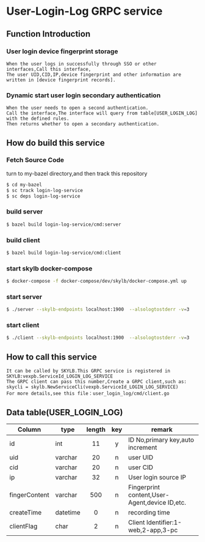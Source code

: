 # User-Login-Log GRPC service

## Function Introduction

### User login device fingerprint storage
	When the user logs in successfully through SSO or other interfaces,Call this interface,
	The user UID,CID,IP,device fingerprint and other information are written in [device fingerprint records].

### Dynamic start user login secondary authentication
	When the user needs to open a second authentication.
	Call the interface,The interface will query from table[USER_LOGIN_LOG] with the defined rules.
	Then returns whether to open a secondary authentication.

## How do build this service

### Fetch Source Code
turn to my-bazel directory,and then track this repository
```bash
$ cd my-bazel
$ sc track login-log-service
$ sc deps login-log-service
```

### build server
```bash
$ bazel build login-log-service/cmd:server
```

### build client
```bash
$ bazel build login-log-service/cmd:client
```

### start skylb docker-compose
```bash
$ docker-compose -f docker-compose/dev/skylb/docker-compose.yml up
```

### start server
```bash
$ ./server --skylb-endpoints localhost:1900  --alsologtostderr -v=3
```

### start client
```bash
$ ./client --skylb-endpoints localhost:1900  --alsologtostderr -v=3
```
## How to call this service
	It can be called by SKYLB.This GRPC service is registered in SKYLB:vexpb.ServiceId_LOGIN_LOG_SERVICE
	The GRPC client can pass this number,Create a GRPC client,such as:
	skycli = skylb.NewServiceCli(vexpb.ServiceId_LOGIN_LOG_SERVICE)
	For more details,see this file：user_login_log/cmd/client.go

## Data table(USER_LOGIN_LOG)

|Column |type |length |key|remark
| ------------| -------- | :--------: |:--------:| ------------ |
|id|		int|		11|	y|	ID No,primary key,auto increment
|uid	|	varchar	|	20|	n|	user UID
|cid	|	varchar	|	20|	n|	user CID
|ip	|	varchar	|	32|	n|	User login source IP
|fingerContent	|varchar	|	500|	n|	Fingerprint content,User-Agent,device ID,etc.
|createTime|	datetime|	0|	n|	recording time
|clientFlag|	char	|	2|	n|	Client Identifier:1-web,2-app,3-pc
